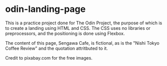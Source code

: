 # odin-landing-page

This is a practice project done for The Odin Project, the purpose of 
which is to create a landing using HTML and CSS. The CSS uses no 
libraries or preprocessors, and the positioning is done using Flexbox.

The content of this page, Sengawa Cafe, is fictional, as is the 
"Nishi Tokyo Coffee Review" and the quotation attritbuted to it.

Credit to pixabay.com for the free images.